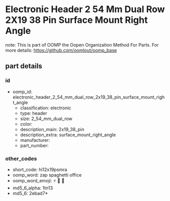 # Electronic Header 2 54 Mm Dual Row 2X19 38 Pin Surface Mount Right Angle  

note: This is part of OOMP the Oopen Organization Method For Parts. For more details: https://github.com/oomlout/oomp_base

##  part details





### id
* oomp_id: electronic_header_2_54_mm_dual_row_2x19_38_pin_surface_mount_right_angle
  * classification: electronic
  * type: header
  * size: 2_54_mm_dual_row
  * color: 
  * description_main: 2x19_38_pin
  * description_extra: surface_mount_right_angle
  * manufacturer: 
  * part_number: 

### other_codes
* short_code: hi12x19psmra
* oomp_word: zap spaghetti office
* oomp_word_emoji: :zap: :spaghetti: :office:
* md5_6_alpha: 1tn13
* md5_6: 2ebad7* 